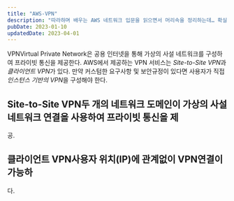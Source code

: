 ```yaml
---
title: "AWS-VPN"
description: "따라하며 배우는 AWS 네트워크 입문을 읽으면서 머리속을 정리하는데… 확실히 이해한것만 쓴다.. 그래서 쓸께 없다."
pubDate: 2023-01-10
updatedDate: 2023-04-01
---
```


VPNVirtual Private Network은 공용 인터넷을 통해 가상의 사설 네트워크를 구성하여 프라이빗 통신을 제공한다.
AWS에서 제공하는 VPN 서비스는 *Site-to-Site VPN*과 *클라이언트 VPN*가 있다. 만약 커스텀한 요구사항 및 보안규정이 있다면 사용자가 직접 *인스턴스 기반의 VPN*을 구성해야 한다.

## Site-to-Site VPN두 개의 네트워크 도메인이 가상의 사설 네트워크 연결을 사용하여 프라이빗 통신을 제

공.

## 클라이언트 VPN사용자 위치(IP)에 관계없이 VPN연결이 가능하

다.